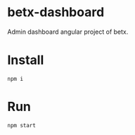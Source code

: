 # betx-dashboard

Admin dashboard angular project of betx.


# Install

    npm i
    
# Run

    npm start